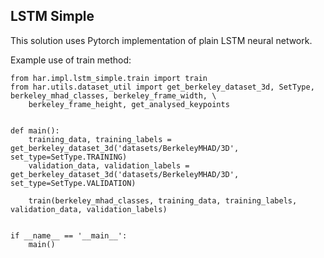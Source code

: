 ## LSTM Simple
This solution uses Pytorch implementation of plain LSTM neural network.

Example use of train method:

```
from har.impl.lstm_simple.train import train
from har.utils.dataset_util import get_berkeley_dataset_3d, SetType, berkeley_mhad_classes, berkeley_frame_width, \
    berkeley_frame_height, get_analysed_keypoints


def main():
    training_data, training_labels = get_berkeley_dataset_3d('datasets/BerkeleyMHAD/3D', set_type=SetType.TRAINING)
    validation_data, validation_labels = get_berkeley_dataset_3d('datasets/BerkeleyMHAD/3D', set_type=SetType.VALIDATION)

    train(berkeley_mhad_classes, training_data, training_labels, validation_data, validation_labels)


if __name__ == '__main__':
    main()
```